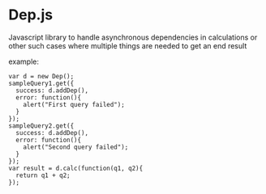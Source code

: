 Dep.js
======

Javascript library to handle asynchronous dependencies in calculations or other such cases where multiple things are needed to get an end result

example:

    var d = new Dep();
    sampleQuery1.get({
      success: d.addDep(),
      error: function(){
        alert("First query failed");
      }
    });
    sampleQuery2.get({
      success: d.addDep(),
      error: function(){
        alert("Second query failed");
      }
    });
    var result = d.calc(function(q1, q2){
      return q1 + q2;
    });
